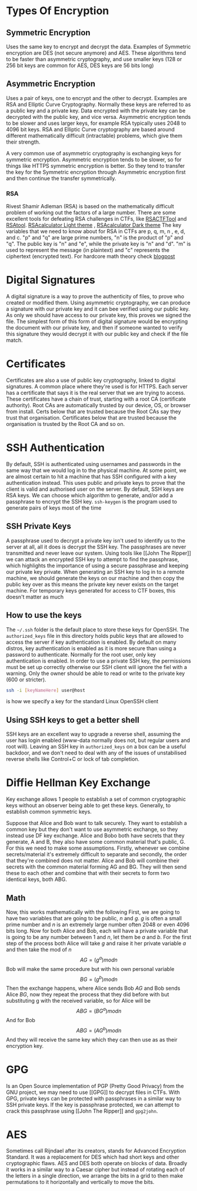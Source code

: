 # Types Of Encryption
## Symmetric Encryption
Uses the same key to encrypt and decrypt the data. Examples of Symmetric encryption are DES (not secure anymore) and AES. These algorithms tend to be faster than asymmetric cryptography, and use smaller keys (128 or 256 bit keys are common for AES, DES keys are 56 bits long)
## Asymmetric Encryption
Uses a pair of keys, one to encrypt and the other to decrypt. Examples are RSA and Elliptic Curve Cryptography. Normally these keys are referred to as a public key and a private key. Data encrypted with the private key can be decrypted with the public key, and vice versa.
Asymmetric encryption tends to be slower and uses larger keys, for example RSA typically uses 2048 to 4096 bit keys. 
RSA and Elliptic Curve cryptography are based around different mathematically difficult (intractable) problems, which give them their strength.

A very common use of asymmetric cryptography is exchanging keys for symmetric encryption. Asymmetric encryption tends to be slower, so for things like HTTPS symmetric encryption is better. So they tend to transfer the key for the Symmetric encryption through Asymmetric encryption first and then continue the transfer symmetrically.

### RSA
Rivest Shamir Adleman (RSA) is based on the mathematically difficult problem of working out the factors of a large number. 
There are some excellent tools for defeating RSA challenges in CTFs, like [RSACTFTool](https://github.com/RsaCtfTool/RsaCtfTool) and [RSAtool](https://github.com/ius/rsatool). [RSAcalculator Light theme](https://www.cs.drexel.edu/~popyack/IntroCS/HW/RSAWorksheet.html) , [RSAcalculator Dark theme](https://www.tausquared.net/pages/ctf/rsa.html) 
The key variables that we need to know about for RSA in CTFs are p, q, m, n , e, d, and c.
"p" and "q" are large prime numbers, "n" is the product of "p" and "q". The public key is "n" and "e", while the private key is "n" and "d". 
"m" is used to represent the message (in plaintext) and "c" represents the ciphertext (encrypted text).
For hardcore math theory check [blogpost](https://muirlandoracle.co.uk/2020/01/29/rsa-encryption/)

# Digital Signatures
A digital signature is a way to prove the authenticity of files, to prove who created or modified them. Using asymmetric cryptography, we can produce a signature with our private key and it can bee verified using our public key. As only we should have access to our private key, this proves we signed the file.
The simplest form of this form of digital signature would be encrypting the document with our private key, and then if someone wanted to verify this signature they would decrypt it with our public key and check if the file match.

# Certificates
Certificates are also a use of public key cryptography, linked to digital signatures. A common place where they're used is for HTTPS. Each server has a certificate that says it is the real server that we are trying to access. These certificates have a chain of trust, starting with a root CA (certificate authority). Root CAs are automatically trusted by our device, OS, or browser from install. Certs below that are trusted because the Root CAs say they trust that organisation. Certificates below that are trusted because the organisation is trusted by the Root CA and so on. 

# SSH Authentication
By default, SSH is authenticated using usernames and passwords in the same way that we would log in to the physical machine. 
At some point, we are almost certain to hit a machine that has SSH configured with a key authentication instead. This uses public and private keys to prove that the client is valid and authorised user on the server. By default, SSH keys are RSA keys. We can choose which algorithm to generate, and/or add a passphrase to encrypt the SSH key. `ssh-keygen` is the program used to generate pairs of keys most of the time
## SSH Private Keys
A passphrase used to decrypt a private key isn't used to identify us to the server at all, all it does is decrypt the SSH key. The passphrases are never transmitted and never leave our system.
Using tools like [[John The Ripper]] we can attack an encrypted SSH key to attempt to find the passphrase, which highlights the importance of using a secure passphrase and keeping our private key private.
When generating an SSH key to log in to a remote machine, we should generate the keys on our machine and then copy the public key over as this means the private key never exists on the target machine. For temporary keys generated for access to CTF boxes, this doesn't matter as much
## How to use the keys
The `~/.ssh` folder is the default place to store these keys for OpenSSH. The `authorized_keys` file in this directory holds public keys that are allowed to access the server if key authentication is enabled. By default on many distros, key authentication is enabled as it is more secure than using a password to authenticate. Normally for the root user, only key authentication is enabled.
In order to use a private SSH key, the permissions must be set up correctly otherwise our SSH client will ignore the fiel with a warning. Only the owner should be able to read or write to the private key (600 or stricter).
```sh
ssh -i [keyNameHere] user@host
```
is how we specify a key for the standard Linux OpenSSH client

## Using SSH keys to get a better shell
SSH keys are an excellent way to upgrade a reverse shell, assuming the user has login enabled (www-data normally does not, but regular users and root will). Leaving an SSH key in `authorized_keys` on a box can be a useful backdoor, and we don't need to deal with any of the issues of unstabilised reverse shells like Control+C or lock of tab completion.

# Diffie Hellman Key Exchange
Key exchange allows 1 people to establish a set of common cryptographic keys without an observer being able to get these keys. Generally, to establish common symmetric keys.

Suppose that Alice and Bob want to talk securely. They want to establish a common key but they don't want to use asymmetric exchange, so they instead use DF key exchange.
Alice and Bobo both have secrets that they generate, A and B, they also have some common material that's public, G.
For this we need to make some assumptions. Firstly, whenever we combine secrets/material it's extremely difficult to separate and secondly, the order that they're combined does not matter.
Alice and Bob will combine their secrets with the common material forming AG and BG. They will then send these to each other and combine that with their secrets to form two identical keys, both ABG. 
## Math
Now, this works mathematically with the following
First, we are going to have two variables that are going to be public, $n$ and $g$. $g$ is often a small prime number and $n$ is an extremely large number often 2048 or even 4096 bits long. 
Now for both Alice and Bob, each will have a private variable that is going to be any number between 1 and $n$, let them be $a$ and $b$.
For the first step of the process both Alice will take $g$ and raise it her private variable $a$ and then take the mod of $n$
$$AG=(g^a) mod n$$ Bob will make the same procedure but with his own personal variable
$$BG=(g^b) mod n$$
Then the exchange happens, where Alice sends Bob $AG$ and Bob sends Alice $BG$, now they repeat the process that they did before with but substituting g with the received variable, so for Alice will be
$$ABG=(BG^a)modn$$
And for Bob 
$$ABG=(AG^b)modn$$
And they will receive the same key which they can then use as as their encryption key.

# GPG
Is an Open Source implementation of PGP (Pretty Good Privacy) from the GNU project, we may need to use [[GPG]] to decrypt files in CTFs. With GPG, private keys can be protected with passphrases in a similar way to SSH private keys. If the key is passphrase protected, we can attempt to crack this passphrase using [[John The Ripper]] and `gpg2john`.

# AES
Sometimes call Rijndael after its creators, stands for Advanced Encryption Standard. It was a replacement for DES which had short keys and other cryptographic flaws. 
AES and DES both operate on blocks of data. Broadly it works in a similar way to a Caesar cipher but instead of rotating each of the letters in a single direction, we arrange the bits in a grid to then make permutations to it horizontally and vertically to move the bits.